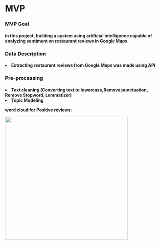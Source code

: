 <h1> MVP    </h1>

<h3>MVP Goal </h3>
<h4>in this project, building a system using artificial intelligence capable of analyzing sentiment on restaurant reviews in Google Maps.</h4>
 
      
      

      
      
 <h3>Data Description</h3>
 <h4> <li> Extracting restaurant reviews from Google Maps was made using API</li> </h4>
 
 <h3>Pre-processing</h3>
 
 <h4>  
     <li>  Text cleaning (Converting text to lowercase,Remove punctuation, Remove Stopword, Lemmatizer) </li> 
       <li>  Topic Modeling </li> 
 
 word cloud for Positive reviews:
 
 
<img src="https://user-images.githubusercontent.com/93095814/147817871-4ee64548-ba2b-4ad6-a95b-9ca190511f57.png" width="400" heigh="400" /> 
 
</h4>

     
      
